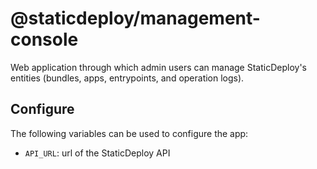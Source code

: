 # @staticdeploy/management-console

Web application through which admin users can manage StaticDeploy's entities
(bundles, apps, entrypoints, and operation logs).

## Configure

The following variables can be used to configure the app:

- `API_URL`: url of the StaticDeploy API
